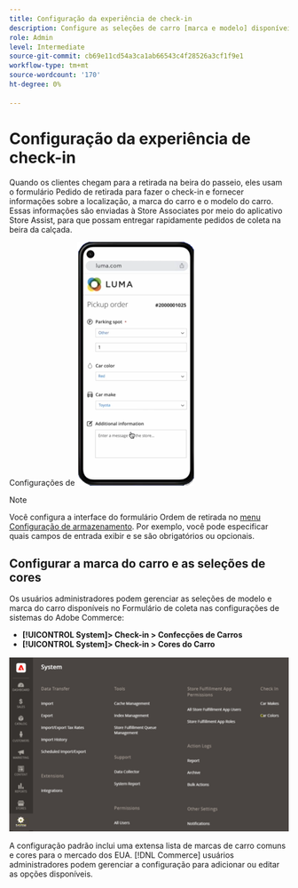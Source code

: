 ```yaml
---
title: Configuração da experiência de check-in
description: Configure as seleções de carro [marca e modelo] disponíveis para clientes que realizam a coleta à beira do passeio quando eles preenchem o formulário Pedido de coleta.
role: Admin
level: Intermediate
source-git-commit: cb69e11cd54a3ca1ab66543c4f28526a3cf1f9e1
workflow-type: tm+mt
source-wordcount: '170'
ht-degree: 0%

---
```


# Configuração da experiência de check-in

Quando os clientes chegam para a retirada na beira do passeio, eles usam o formulário Pedido de retirada para fazer o check-in e fornecer informações sobre a localização, a marca do carro e o modelo do carro. Essas informações são enviadas à Store Associates por meio do aplicativo Store Assist, para que possam entregar rapidamente pedidos de coleta na beira da calçada.

Configurações de ![[!DNL Check-In Experience Car Make] e [!DNL Model] para retirada à beira-mar](assets/checkin-system-settings-car-options.png)

>[!NOTE]
>
>Você configura a interface do formulário Ordem de retirada no [menu Configuração de armazenamento](merchant-store-configuration.md#configure-check-in-experience-interface-options). Por exemplo, você pode especificar quais campos de entrada exibir e se são obrigatórios ou opcionais.


## Configurar a marca do carro e as seleções de cores

Os usuários administradores podem gerenciar as seleções de modelo e marca do carro disponíveis no Formulário de coleta nas configurações de sistemas do Adobe Commerce:

- **[!UICONTROL System]> Check-in > Confecções de Carros**
- **[!UICONTROL System]> Check-in > Cores do Carro**

![[!DNL Check-In Experience system configuration for curbside pickup]](assets/check-in-experience-system-config.png)

A configuração padrão inclui uma extensa lista de marcas de carro comuns e cores para o mercado dos EUA. [!DNL Commerce] usuários administradores podem gerenciar a configuração para adicionar ou editar as opções disponíveis.

